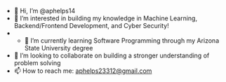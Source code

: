 - 👋 Hi, I’m @aphelps14
- 👀 I’m interested in building my knowledge in Machine Learning, Backend/Frontend Development, and Cyber Security!
- - 🌱 I’m currently learning Software Programming through my Arizona State University degree 
- 💞️ I’m looking to collaborate on building a stronger understanding of problem solving
- 📫 How to reach me: aphelps23312@gmail.com

<!---
aphelps14/aphelps14 is a ✨ special ✨ repository because its `README.md` (this file) appears on your GitHub profile.
You can click the Preview link to take a look at your changes.
--->
